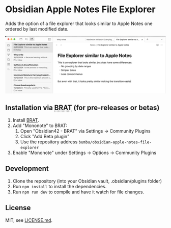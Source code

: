 # Obsidian Apple Notes File Explorer

Adds the option of a file explorer that looks similar to Apple Notes one ordered by last modified date.

<img src="assets/obsidian-apple-notes-file-explorer.png" alt="File Explorer demo" width="800" />

## Installation via <abbr title="Beta Reviewers Auto-update Tester">BRAT</abbr> (for pre-releases or betas)

1. Install [BRAT](https://github.com/TfTHacker/obsidian42-brat).
2. Add "Mononote" to BRAT:
   1. Open "Obsidian42 - BRAT" via Settings → Community Plugins
   2. Click "Add Beta plugin"
   3. Use the repository address `bumbu/obsidian-apple-notes-file-explorer`
3. Enable "Mononote" under Settings → Options → Community Plugins

## Development

1. Clone the repository (into your Obsidian vault, .obsidian/plugins folder)
2. Run `npm install` to install the dependencies.
3. Run `npm run dev` to compile and have it watch for file changes.

## License

MIT, see [LICENSE.md](LICENSE.md).
